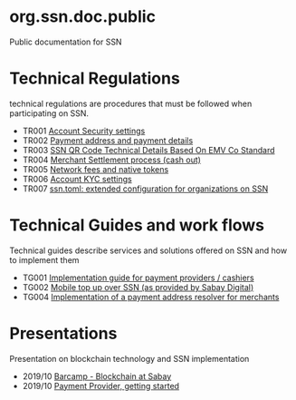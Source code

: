 # org.ssn.doc.public

Public documentation for SSN

# Technical Regulations

technical regulations are procedures that must be followed when participating on SSN.

* TR001 [Account Security settings](/tr/tr001.md)
* TR002 [Payment address and payment details](/tr/tr002.md)
* TR003 [SSN QR Code Technical Details Based On EMV Co Standard](/tr/tr003.md)
* TR004 [Merchant Settlement process (cash out)](/tr/tr004.md)
* TR005 [Network fees and native tokens](/tr/tr005.md)
* TR006 [Account KYC settings](/tr/tr006.md)
* TR007 [ssn.toml: extended configuration for organizations on SSN](/tr/tr007.md)

# Technical Guides and work flows

Technical guides describe services and solutions offered on SSN and how to implement them

* TG001 [Implementation guide for payment providers / cashiers](/tg/tg001.md)
* TG002 [Mobile top up over SSN (as provided by Sabay Digital)](/tg/tg002.md)
* TG004 [Implementation of a payment address resolver for merchants](/tg/tg004.md)

# Presentations 

Presentation on blockchain technology and SSN implementation

* 2019/10 [Barcamp - Blockchain at Sabay](/presentations/2019-10-Barcamp-Blockchain.pdf)
* 2019/10 [Payment Provider, getting started](/presentations/2019-10-SSN-pp-integration-steps.pdf)


